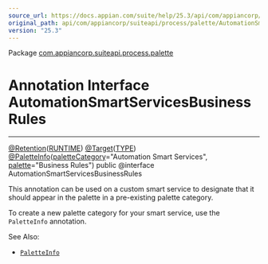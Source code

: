 ```yaml
---
source_url: https://docs.appian.com/suite/help/25.3/api/com/appiancorp/suiteapi/process/palette/AutomationSmartServicesBusinessRules.html
original_path: api/com/appiancorp/suiteapi/process/palette/AutomationSmartServicesBusinessRules.html
version: "25.3"
---
```


Package [com.appiancorp.suiteapi.process.palette](package-summary.html)

# Annotation Interface AutomationSmartServicesBusinessRules

* * *

[@Retention](https://docs.oracle.com/en/java/javase/17/docs/api/java.base/java/lang/annotation/Retention.html "class or interface in java.lang.annotation")([RUNTIME](https://docs.oracle.com/en/java/javase/17/docs/api/java.base/java/lang/annotation/RetentionPolicy.html#RUNTIME "class or interface in java.lang.annotation")) [@Target](https://docs.oracle.com/en/java/javase/17/docs/api/java.base/java/lang/annotation/Target.html "class or interface in java.lang.annotation")([TYPE](https://docs.oracle.com/en/java/javase/17/docs/api/java.base/java/lang/annotation/ElementType.html#TYPE "class or interface in java.lang.annotation")) [@PaletteInfo](PaletteInfo.html "annotation interface in com.appiancorp.suiteapi.process.palette")([paletteCategory](PaletteInfo.html#paletteCategory\(\))\="Automation Smart Services", [palette](PaletteInfo.html#palette\(\))\="Business Rules") public @interface AutomationSmartServicesBusinessRules

This annotation can be used on a custom smart service to designate that it should appear in the palette in a pre-existing palette category.

To create a new palette category for your smart service, use the `PaletteInfo` annotation.

See Also:

-   [`PaletteInfo`](PaletteInfo.html "annotation interface in com.appiancorp.suiteapi.process.palette")